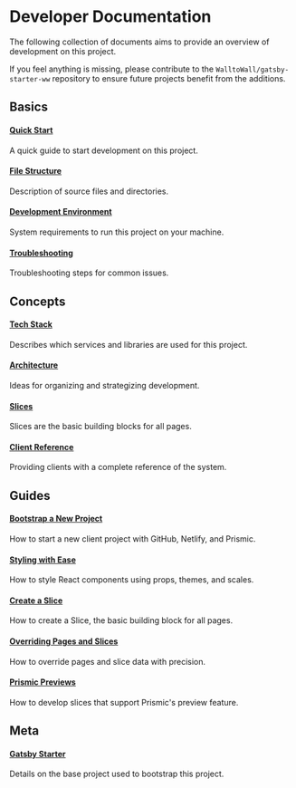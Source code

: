 # Developer Documentation

The following collection of documents aims to provide an overview of development
on this project.

If you feel anything is missing, please contribute to the
`WalltoWall/gatsby-starter-ww` repository to ensure future projects benefit from
the additions.

## Basics

#### [Quick Start](basic-quick-start.md)

A quick guide to start development on this project.

#### [File Structure](basic-file-structure.md)

Description of source files and directories.

#### [Development Environment](basic-development-environment.md)

System requirements to run this project on your machine.

#### [Troubleshooting](basic-troubleshooting.md)

Troubleshooting steps for common issues.

## Concepts

#### [Tech Stack](concept-tech-stack.md)

Describes which services and libraries are used for this project.

#### [Architecture](concept-architecture.md)

Ideas for organizing and strategizing development.

#### [Slices](concept-slices.md)

Slices are the basic building blocks for all pages.

#### [Client Reference](concept-client-reference.md)

Providing clients with a complete reference of the system.

## Guides

#### [Bootstrap a New Project](guide-bootstrap-a-new-project.md)

How to start a new client project with GitHub, Netlify, and Prismic.

#### [Styling with Ease](guide-styling-with-ease.md)

How to style React components using props, themes, and scales.

#### [Create a Slice](guide-create-a-slice.md)

How to create a Slice, the basic building block for all pages.

#### [Overriding Pages and Slices](guide-overriding-pages-and-slices.md)

How to override pages and slice data with precision.

#### [Prismic Previews](guide-prismic-previews.md)

How to develop slices that support Prismic's preview feature.

## Meta

#### [Gatsby Starter](meta-gatsby-starter.md)

Details on the base project used to bootstrap this project.
